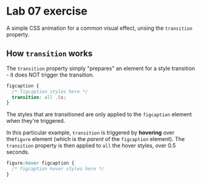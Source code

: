 # Lab 07 exercise

A simple CSS animation for a common visual effect, unsing the `transition` property.

## How `transition` works

The `transition` property simply "prepares" an element for a style transition - it does NOT trigger the transition.

```css
figcaption {
  /* figcaption styles here */
  transition: all .5s;
}
```

The styles that are transitioned are only applied to the `figcaption` element when they're triggered.

In this particular example, `transition` is triggered by **hovering** over the`figure` element (which is the *parent* of the `figcaption` element). The `transition` property is then applied to `all` the hover styles, over 0.5 seconds.

```css
figure:hover figcaption {
  /* figcaption hover styles here */
}
```
